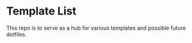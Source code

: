 # Template List

This repo is to serve as a hub for various templates and possible future
dotfiles.
